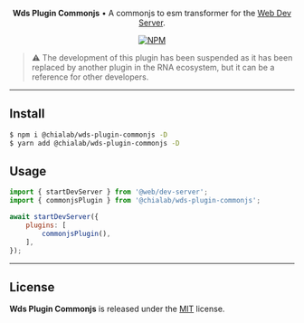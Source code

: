 <p align="center">
    <strong>Wds Plugin Commonjs</strong> • A commonjs to esm transformer for the <a href="https://modern-web.dev/docs/dev-server/overview/">Web Dev Server</a>.
</p>

<p align="center">
    <a href="https://www.npmjs.com/package/@chialab/wds-plugin-commonjs"><img alt="NPM" src="https://img.shields.io/npm/v/@chialab/wds-plugin-commonjs.svg?style=flat-square"></a>
</p>

> ⚠️ The development of this plugin has been suspended as it has been replaced by another plugin in the RNA ecosystem, but it can be a reference for other developers.

---

## Install

```sh
$ npm i @chialab/wds-plugin-commonjs -D
$ yarn add @chialab/wds-plugin-commonjs -D
```

## Usage

```js
import { startDevServer } from '@web/dev-server';
import { commonjsPlugin } from '@chialab/wds-plugin-commonjs';

await startDevServer({
    plugins: [
        commonjsPlugin(),
    ],
});
```

---

## License

**Wds Plugin Commonjs** is released under the [MIT](https://github.com/chialab/rna/blob/main/packages/wds-plugin-commonjs/LICENSE) license.

